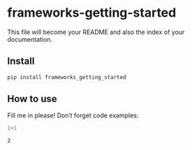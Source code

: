 frameworks-getting-started
================

<!-- WARNING: THIS FILE WAS AUTOGENERATED! DO NOT EDIT! -->

This file will become your README and also the index of your
documentation.

## Install

``` sh
pip install frameworks_getting_started
```

## How to use

Fill me in please! Don’t forget code examples:

``` python
1+1
```

    2
